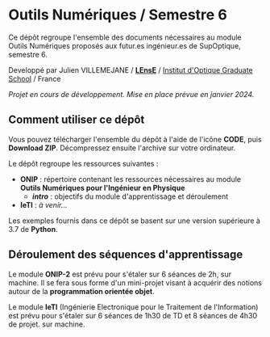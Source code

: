 # Outils Numériques / Semestre 6Ce dépôt regroupe l'ensemble des documents nécessaires au module Outils Numériques proposés aux futur.es ingénieur.es de SupOptique, semestre 6.Developpé par Julien VILLEMEJANE / **[LEnsE](http://lense.institutoptique.fr)** / [Institut d'Optique Graduate School](https://www.institutoptique.fr) / France*Projet en cours de développement. Mise en place prévue en janvier 2024.*## Comment utiliser ce dépôtVous pouvez télécharger l'ensemble du dépôt à l'aide de l'icône **CODE**, puis **Download ZIP**. Décompressez ensuite l'archive sur votre ordinateur.Le dépôt regroupe les ressources suivantes :- **ONIP** : répertoire contenant les ressources nécessaires au module **Outils Numériques pour l'Ingénieur en Physique**  - ***intro*** : objectifs du module d'apprentissage et déroulement- **IeTI** : *à venir...*Les exemples fournis dans ce dépôt se basent sur une version supérieure à 3.7 de **Python**.## Déroulement des séquences d'apprentissageLe module **ONIP-2** est prévu pour s'étaler sur 6 séances de 2h, sur machine. Il se fera sous forme d'un mini-projet visant à acquérir des notions autour de la **programmation orientée objet**.Le module **IeTI** (Ingénierie Electronique pour le Traitement de l'Information) est prévu pour s'étaler sur 6 séances de 1h30 de TD et 8 séances de 4h30 de projet. sur machine.